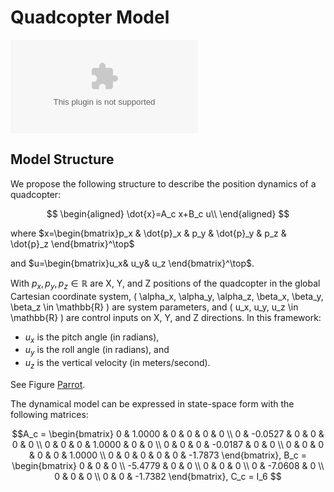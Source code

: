 # Quadcopter Model

![Parrot Drone](Drone%20(1).eps)

## Model Structure

We propose the following structure to describe the position dynamics of a quadcopter:

$$
\begin{aligned}
\dot{x}=A_c x+B_c u\\
\end{aligned}
$$

where $x=\begin{bmatrix}p_x & \dot{p}_x & p_y & \dot{p}_y & p_z & \dot{p}_z \end{bmatrix}^\top$

and $u=\begin{bmatrix}u_x& u_y& u_z \end{bmatrix}^\top$. 

With $p_x,p_y,p_z \in \mathbb{R}$ are X, Y, and Z positions of the quadcopter in the global Cartesian coordinate system, \( \alpha_x, \alpha_y, \alpha_z, \beta_x, \beta_y, \beta_z \in \mathbb{R} \) are system parameters, and \( u_x, u_y, u_z \in \mathbb{R} \) are control inputs on X, Y, and Z directions. In this framework:
- $u_x$ is the pitch angle (in radians),
- $u_y$ is the roll angle (in radians), and
- $u_z$ is the vertical velocity (in meters/second).

See Figure [Parrot](#parrot).


The dynamical model can be expressed in state-space form with the following matrices:

```math
A_c = 
\begin{bmatrix}
0 & 1.0000 & 0 & 0 & 0 & 0 \\
0 & -0.0527 & 0 & 0 & 0 & 0 \\
0 & 0 & 0 & 1.0000 & 0 & 0 \\
0 & 0 & 0 & -0.0187 & 0 & 0 \\
0 & 0 & 0 & 0 & 0 & 1.0000 \\
0 & 0 & 0 & 0 & 0 & -1.7873
\end{bmatrix},
B_c =
\begin{bmatrix}
0 & 0 & 0 \\
-5.4779 & 0 & 0 \\
0 & 0 & 0 \\
0 & -7.0608 & 0 \\
0 & 0 & 0 \\
0 & 0 & -1.7382
\end{bmatrix}, C_c = I_6

